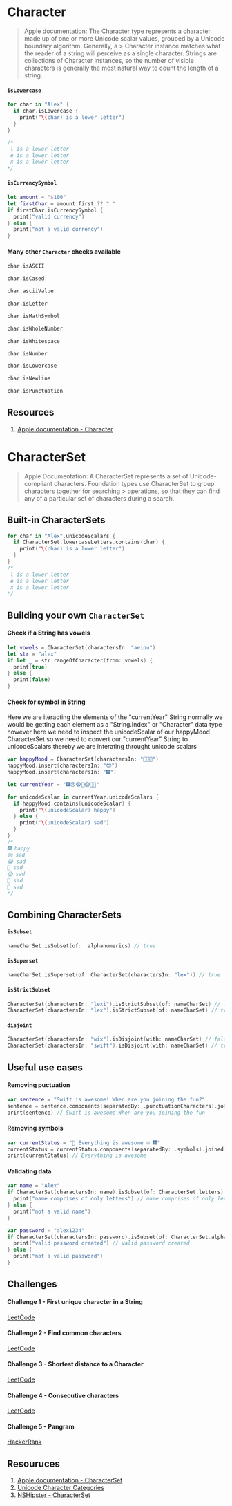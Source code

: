 # Character 

> Apple documentation: The Character type represents a character made up of one or more Unicode scalar values, grouped by a Unicode boundary algorithm. Generally, a > Character instance matches what the reader of a string will perceive as a single character. Strings are collections of Character instances, so the number of visible characters is generally the most natural way to count the length of a string.

#### `isLowercase`

```swift 
for char in "Alex" {
  if char.isLowercase {
    print("\(char) is a lower letter")
  }
}

/*
 l is a lower letter
 e is a lower letter
 x is a lower letter
*/
```

#### `isCurrencySymbol`

```swift 
let amount = "$100"
let firstChar = amount.first ?? " "
if firstChar.isCurrencySymbol {
  print("valid currency")
} else {
  print("not a valid currency")
}
```

#### Many other `Character` checks available

```swift 
char.isASCII

char.isCased

char.asciiValue

char.isLetter

char.isMathSymbol

char.isWholeNumber

char.isWhitespace

char.isNumber

char.isLowercase

char.isNewline

char.isPunctuation
```

## Resources 

1. [Apple documentation - Character](https://developer.apple.com/documentation/swift/character)


# CharacterSet

> Apple Documentation: A CharacterSet represents a set of Unicode-compliant characters. Foundation types use CharacterSet to group characters together for searching > operations, so that they can find any of a particular set of characters during a search.


## Built-in CharacterSets

```swift 
for char in "Alex".unicodeScalars {
  if CharacterSet.lowercaseLetters.contains(char) {
    print("\(char) is a lower letter")
  }
}
/*
 l is a lower letter
 e is a lower letter
 x is a lower letter
*/
```

## Building your own `CharacterSet`

#### Check if a String has vowels

```swift 
let vowels = CharacterSet(charactersIn: "aeiou")
let str = "alex"
if let _ = str.rangeOfCharacter(from: vowels) {
  print(true)
} else {
  print(false)
}
```

#### Check for symbol in String

Here we are iteracting the elements of the "currentYear" String
normally we would be getting each element as a "String.Index" or "Character" data type
however here we need to inspect the unicodeScalar of our happyMood CharacterSet
so we need to convert our "currentYear" String to unicodeScalars
thereby we are interating throught unicode scalars

```swift 
var happyMood = CharacterSet(charactersIn: "🥳🔥😀")
happyMood.insert(charactersIn: "😎")
happyMood.insert(charactersIn: "🎆")

let currentYear = "🎆😢😭🤬😱😤🤮"

for unicodeScalar in currentYear.unicodeScalars {
  if happyMood.contains(unicodeScalar) {
    print("\(unicodeScalar) happy")
  } else {
    print("\(unicodeScalar) sad")
  }
}
/*
🎆 happy
😢 sad
😭 sad
🤬 sad
😱 sad
😤 sad
🤮 sad
*/
```

## Combining CharacterSets 

#### `isSubset`

```swift 
nameCharSet.isSubset(of: .alphanumerics) // true
```

#### `isSuperset`

```swift 
nameCharSet.isSuperset(of: CharacterSet(charactersIn: "lex")) // true
```

#### `isStrictSubset`

```swift 
CharacterSet(charactersIn: "lexi").isStrictSubset(of: nameCharSet) // false
CharacterSet(charactersIn: "lex").isStrictSubset(of: nameCharSet) // true
```

#### `disjoint`

```swift 
CharacterSet(charactersIn: "wix").isDisjoint(with: nameCharSet) // false because "x" exist in nameCharSet
CharacterSet(charactersIn: "swift").isDisjoint(with: nameCharSet) // true because all characters in "swift" are unique to "Alex"
```

## Useful use cases 

#### Removing puctuation 

```swift 
var sentence = "Swift is awesome! When are you joining the fun?"
sentence = sentence.components(separatedBy: .punctuationCharacters).joined()
print(sentence) // Swift is awesome When are you joining the fun
```

#### Removing symbols 

```swift 
var currentStatus = "🥳 Everything is awesome 🔥 🎆"
currentStatus = currentStatus.components(separatedBy: .symbols).joined()
print(currentStatus) // Everything is awesome
```

#### Validating data 

```swift 
var name = "Alex"
if CharacterSet(charactersIn: name).isSubset(of: CharacterSet.letters) {
  print("name comprises of only letters") // name comprises of only letters
} else {
  print("not a valid name")
}
```

```swift 
var password = "alex1234"
if CharacterSet(charactersIn: password).isSubset(of: CharacterSet.alphanumerics) {
  print("valid password created") // valid password created
} else {
  print("not a valid password")
}
```

## Challenges 

#### Challenge 1 - First unique character in a String

[LeetCode](https://leetcode.com/problems/first-unique-character-in-a-string/)

#### Challenge 2 - Find common characters

[LeetCode](https://leetcode.com/problems/find-common-characters/)

#### Challenge 3 - Shortest distance to a Character

[LeetCode](https://leetcode.com/problems/shortest-distance-to-a-character/)

#### Challenge 4 - Consecutive characters

[LeetCode](https://leetcode.com/problems/consecutive-characters/)

#### Challenge 5 - Pangram

[HackerRank](https://www.hackerrank.com/challenges/pangrams/problem)


## Resouruces 

1. [Apple documentation - CharacterSet](https://developer.apple.com/documentation/foundation/characterset)
2. [Unicode Character Categories](https://www.compart.com/en/unicode/category)
3. [NSHipster - CharacterSet](https://nshipster.com/characterset/)
